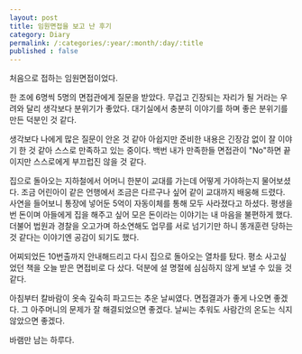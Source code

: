 ```yaml
---
layout: post
title: 임원면접을 보고 난 후기
category: Diary
permalink: /:categories/:year/:month/:day/:title
published : false
---
```


처음으로 접하는 임원면접이었다. 

한 조에 6명씩 5명의 면접관에게 질문을 받았다. 무겁고 긴장되는 자리가 될 거라는 우려와 달리 생각보다 분위기가 좋았다. 대기실에서 충분히 이야기를 하며 좋은 분위기를 만든 덕분인 것 같다. 

생각보다 나에게 많은 질문이 안온 것 같아 아쉽지만 준비한 내용은 긴장감 없이 잘 이야기 한 것 같아 스스로 만족하고 있는 중이다. 백번 내가 만족한들 면접관이 "No"하면 끝이지만 스스로에게 부끄럽진 않을 것 같다.

집으로 돌아오는 지하철에서 어머니 한분이 교대를 가는데 어떻게 가야하는지 물어보셨다. 조금 어린아이 같은 언행에서 조금은 다르구나 싶어 같이 교대까지 배웅해 드렸다. 사연을 들어보니 통장에 넣어둔 5억이 자동이체를 통해 모두 사라졌다고 하셨다. 평생을 번 돈이며 아들에게 집을 해주고 싶어 모은 돈이라는 이야기는 내 마음을 불편하게 했다. 더불어 법원과 경찰을 오고가며 하소연해도 업무를 서로 넘기기만 하니 똥개훈련 당하는 것 같다는 이야기엔 공감이 되기도 했다.

어찌되었든 10번출까지 안내해드리고 다시 집으로 돌아오는 열차를 탔다. 평소 사고싶었던 책을 오늘 받은 면접비로 다 샀다. 덕분에 설 명절에 심심하지 않게 보낼 수 있을 것 같다.

아침부터 칼바람이 옷속 깊숙히 파고드는 추운 날씨였다. 면접결과가 좋게 나오면 좋겠다. 그 아주머니의 문제가 잘 해결되었으면 좋겠다. 날씨는 추워도 사람간의 온도는 식지 않았으면 좋겠다.

바램만 남는 하루다.